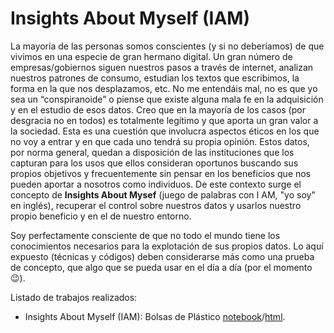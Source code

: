 # Insights About Myself (IAM)

La mayoría de las personas somos conscientes (y si no deberíamos) de que vivimos en una especie de gran hermano digital. Un gran número de empresas/gobiernos siguen nuestros pasos a través de internet, analizan nuestros patrones de consumo, estudian los textos que escribimos, la forma en la que nos desplazamos, etc. No me entendáis mal, no es que yo sea un “conspiranoide” o piense que existe alguna mala fe en la adquisición y en el estudio de esos datos. Creo que en la mayoría de los casos (por desgracia no en todos) es totalmente legítimo y que aporta un gran valor a la sociedad. Esta es una cuestión que involucra aspectos éticos en los que no voy a entrar y en que cada uno tendrá su propia opinión. Estos datos,  por norma general, quedan a disposición de las instituciones que los capturan para los usos que ellos consideran oportunos  buscando sus propios objetivos y frecuentemente sin pensar en los beneficios que nos pueden aportar a nosotros como individuos. De este contexto surge el concepto de **Insights About Mysef** (juego de palabras con I AM,  "yo soy" en inglés), recuperar el control sobre nuestros datos y usarlos  nuestro propio beneficio y en el de nuestro entorno.

Soy perfectamente consciente de que no todo el mundo tiene los conocimientos  necesarios para la explotación de sus propios  datos.  Lo aquí expuesto (técnicas y códigos)  deben considerarse más como una prueba de concepto, que algo que se pueda usar en el día a día (por el momento 😉).

Listado de trabajos realizados:

- Insights About Myself (IAM): Bolsas de Plástico [notebook](Insights%20About%20Myself%20(IAM)%20Bolsas%20de%20Plástico.ipynb)/[html](Insights%20About%20Myself%20(IAM)%20Bolsas%20de%20Plástico.html).

